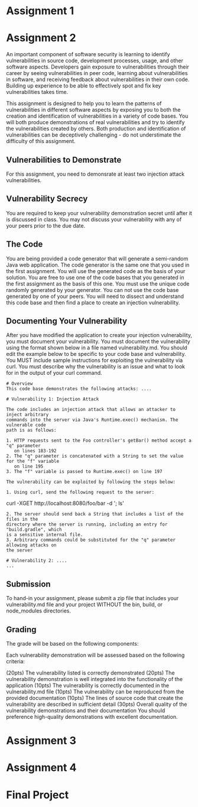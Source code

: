 # Assignment 1

# Assignment 2

An important component of software security is learning to identify vulnerabilities in source code, development processes, usage, and other software aspects. Developers gain exposure to vulnerabilities through their career by seeing vulnerabilities in peer code, learning about vulnerabilities in software, and receiving feedback about vulnerabilities in their own code. Building up experience to be able to effectively spot and fix key vulnerabilities takes time.

This assignment is designed to help you to learn the patterns of vulnerabilities in different software aspects by exposing you to both the creation and identification of vulnerabilities in a variety of code bases. You will both produce demonstrations of real vulnerabilities and try to identify the vulnerabilities created by others. Both production and identification of vulnerabilities can be deceptively challenging - do not understimate the difficulty of this assignment.

## Vulnerabilities to Demonstrate
For this assignment, you need to demonsrate at least two injection attack vulnerabilities.

## Vulnerability Secrecy
You are required to keep your vulnerability demonstration secret until after it is discussed in class. You may not discuss your vulnerability with any of your peers prior to the due date.

## The Code
You are being provided a code generator that will generate a semi-random Java web application. The code generator is the same one that you used in the first assignment. You will use the generated code as the basis of your solution. You are free to use one of the code bases that you generated in the first assignment as the basis of this one. You must use the unique code randomly generated by your generator. You can not use the code base generated by one of your peers. You will need to dissect and understand this code base and then find a place to create an injection vulnerability.

## Documenting Your Vulnerability
After you have modified the application to create your injection vulnerability, you must document your vulnerability. You must document the vulnerability using the format shown below in a file named vulnerability.md. You should edit the example below to be specific to your code base and vulnerability. You MUST include sample instructions for exploiting the vulnerability via curl. You must describe why the vulnerability is an issue and what to look for in the output of your curl command.

```
# Overview 
This code base demonstrates the following attacks: ....

# Vulnerability 1: Injection Attack

The code includes an injection attack that allows an attacker to inject arbitrary
commands into the server via Java's Runtime.exec() mechanism. The vulnerable code
path is as follows:

1. HTTP requests sent to the Foo controller's getBar() method accept a "q" parameter
   on lines 183-192
2. The "q" parameter is concatenated with a String to set the value for the "f" variable
   on line 195
3. The "f" variable is passed to Runtime.exec() on line 197

The vulnerability can be exploited by following the steps below:

1. Using curl, send the following request to the server:
   ```
   curl -XGET http://localhost:8080/foo/bar -d '; ls'
   ```
2. The server should send back a String that includes a list of the files in the 
   directory where the server is running, including an entry for "build.gradle", which
   is a sensitive internal file.
3. Arbitrary commands could be substituted for the "q" parameter allowing attacks on 
   the server

# Vulnerability 2: ....
  ...
```

## Submission
To hand-in your assignment, please submit a zip file that includes your vulnerability.md file and your project WITHOUT the bin, build, or node_modules directories.

## Grading
The grade will be based on the following components:

Each vulnerability demonstration will be assessed based on the following criteria:

(20pts) The vulnerability listed is correctly demonstrated
(20pts) The vulnerability demonstration is well integrated into the functionality of the application
(10pts) The vulnerability is correctly documented in the vulnerability.md file
(10pts) The vulnerability can be reproduced from the provided documentation
(10pts) The lines of source code that create the vulnerability are described in sufficient detail
(30pts) Overall quality of the vulnerability demonstrations and their documentation
You should preference high-quality demonstrations with excellent documentation.

# Assignment 3

# Assignment 4

# Final Project
